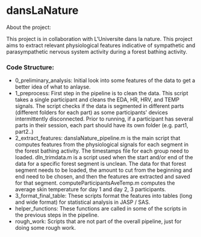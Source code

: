 # dansLaNature

About the project:

This project is in collaboration with L'Universite dans la nature. This project aims to extract relevant physiological features indicative of sympathetic and parasympathetic nervous system activity during a forest bathing activity. 

### Code Structure:

- 0_preliminary_analysis: Initial look into some features of the data to get a better idea of what to anlayse.
- 1_preprocess: First step in the pipeline is to clean the data. This script takes a single participant and cleans the EDA, HR, HRV, and TEMP signals. The script checks if the data is segmented in different parts (different folders for each part) as some participants' devices intermittently disconnected. Prior to running, if a participant has several parts in their session, each part should have its own folder (e.g. part1, part2..)
- 2_extract_features: danslaNature_pipeline.m is the main script that computes features from the physiological signals for each segment in the forest bathing activity. The timestamps file for each group need to loaded. dln_trimdata.m is a script used when the start and/or end of the data for a specific forest segment is unclean. The data for that forest segment needs to be loaded, the amount to cut from the beginning and end need to be chosen, and then the features are extracted and saved for that segment. computeParticipantsAveTemp.m computes the average skin temperature for day 1 and day 2, 3 participants.
- 3_format_final_table: These scripts format the features into tables (long and wide format) for statistical analysis in JASP / SAS.
- helper_functions: These functions are called in some of the scripts in the previous steps in the pipeline.
- rough_work: Scripts that are not part of the overall pipeline, just for doing some rough work. 
